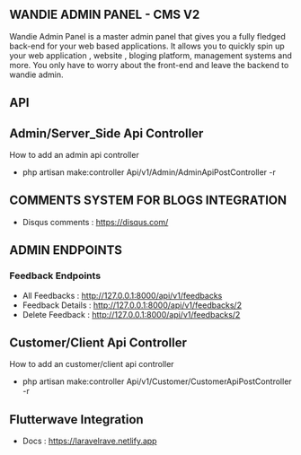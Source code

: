 ## WANDIE ADMIN PANEL -  CMS V2 
Wandie Admin Panel is a master admin panel that gives you a fully fledged back-end for your web based applications. It allows you to quickly spin up your web application , website , bloging platform, management systems and more. You only have to worry about the front-end and leave the backend to wandie admin.

## API 
## Admin/Server_Side Api Controller
How to add an admin api controller 
- php artisan make:controller Api/v1/Admin/AdminApiPostController -r

## COMMENTS SYSTEM FOR BLOGS INTEGRATION
- Disqus comments : https://disqus.com/

## ADMIN ENDPOINTS
### Feedback Endpoints
- All Feedbacks    : http://127.0.0.1:8000/api/v1/feedbacks
- Feedback Details : http://127.0.0.1:8000/api/v1/feedbacks/2
- Delete Feedback  : http://127.0.0.1:8000/api/v1/feedbacks/2

## Customer/Client Api Controller
How to add an customer/client api controller 
- php artisan make:controller Api/v1/Customer/CustomerApiPostController -r

## Flutterwave Integration 
- Docs : https://laravelrave.netlify.app

